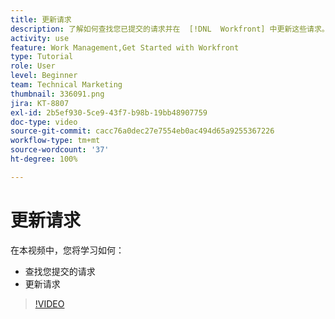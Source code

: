 ```yaml
---
title: 更新请求
description: 了解如何查找您已提交的请求并在  [!DNL  Workfront] 中更新这些请求。
activity: use
feature: Work Management,Get Started with Workfront
type: Tutorial
role: User
level: Beginner
team: Technical Marketing
thumbnail: 336091.png
jira: KT-8807
exl-id: 2b5ef930-5ce9-43f7-b98b-19bb48907759
doc-type: video
source-git-commit: cacc76a0dec27e7554eb0ac494d65a9255367226
workflow-type: tm+mt
source-wordcount: '37'
ht-degree: 100%

---
```


# 更新请求

在本视频中，您将学习如何：

* 查找您提交的请求
* 更新请求

>[!VIDEO](https://video.tv.adobe.com/v/336091/?quality=12&learn=on)
